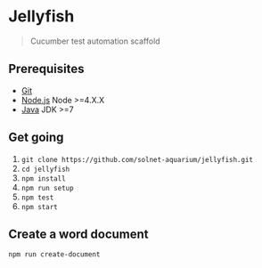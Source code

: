 # Jellyfish

>Cucumber test automation scaffold

## Prerequisites

- [Git](https://git-scm.com/)
- [Node.js](nodejs.org) Node >=4.X.X
- [Java](java.org) JDK >=7

## Get going

1. `git clone https://github.com/solnet-aquarium/jellyfish.git`
2. `cd jellyfish`
2. `npm install`
3. `npm run setup`
4. `npm test`
5. `npm start`


## Create a word document

`npm run create-document`